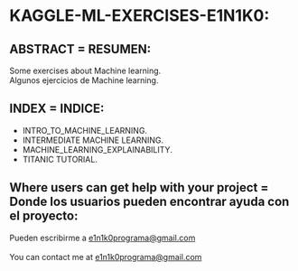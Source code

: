 # KAGGLE-ML-EXERCISES-E1N1K0:

## ABSTRACT = RESUMEN:

Some exercises about Machine learning.<br>
Algunos ejercicios de Machine learning.


## INDEX = INDICE:
  - INTRO_TO_MACHINE_LEARNING.
  - INTERMEDIATE MACHINE LEARNING.
  - MACHINE_LEARNING_EXPLAINABILITY.
  - TITANIC TUTORIAL.
  

     
## Where users can get help with your project = Donde los usuarios pueden encontrar ayuda con el proyecto:
   Pueden escribirme a e1n1k0programa@gmail.com<br><br>
	 You can contact me at e1n1k0programa@gmail.com

